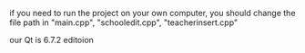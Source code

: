 if you need to run the project on your own computer, you should change the file path in "main.cpp", "schooledit.cpp", "teacherinsert.cpp"

our Qt is 6.7.2 editoion
